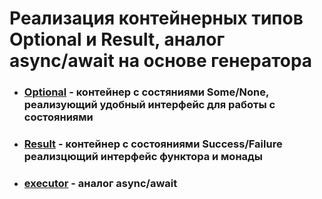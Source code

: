 # Реализация контейнерных типов Optional и Result, аналог async/await на основе генератора

- ### [Optional](https://github.com/misbiheyv/container-types/src/optional) - контейнер с состяниями Some/None, реализующий удобный интерфейс для работы с состояниями

- ### [Result](https://github.com/misbiheyv/container-types/src/result) - контейнер с состояниями Success/Failure реализцющий интерфейс функтора и монады

- ### [executor](https://github.com/misbiheyv/container-types/src/executor) - аналог async/await

